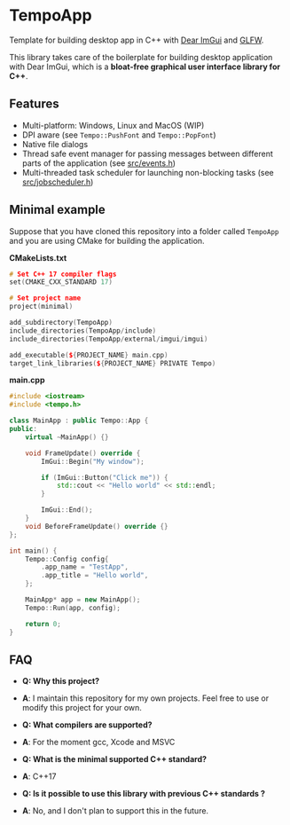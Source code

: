 # TempoApp
Template for building desktop app in C++ with [Dear ImGui](https://github.com/ocornut/imgui) and [GLFW](https://github.com/glfw/glfw).

This library takes care of the boilerplate for building desktop application with Dear ImGui, which is a **bloat-free graphical user interface library for C++**.

## Features
- Multi-platform: Windows, Linux and MacOS (WIP)
- DPI aware (see `Tempo::PushFont` and `Tempo::PopFont`)
- Native file dialogs
- Thread safe event manager for passing messages between different parts of the application (see [src/events.h](src/events.h))
- Multi-threaded task scheduler for launching non-blocking tasks (see [src/jobscheduler.h](src/jobscheduler.h))


## Minimal example
Suppose that you have cloned this repository into a folder called `TempoApp` and you are using CMake for building the application.

**CMakeLists.txt**
```C++
# Set C++ 17 compiler flags
set(CMAKE_CXX_STANDARD 17)

# Set project name
project(minimal)

add_subdirectory(TempoApp)
include_directories(TempoApp/include)
include_directories(TempoApp/external/imgui/imgui)

add_executable(${PROJECT_NAME} main.cpp)
target_link_libraries(${PROJECT_NAME} PRIVATE Tempo)
```

**main.cpp**
```C++
#include <iostream>
#include <tempo.h>

class MainApp : public Tempo::App {
public:
    virtual ~MainApp() {}

    void FrameUpdate() override {
        ImGui::Begin("My window");

        if (ImGui::Button("Click me")) {
            std::cout << "Hello world" << std::endl;
        }

        ImGui::End();
    }
    void BeforeFrameUpdate() override {}
};

int main() {
    Tempo::Config config{
        .app_name = "TestApp",
        .app_title = "Hello world",
    };

    MainApp* app = new MainApp();
    Tempo::Run(app, config);

    return 0;
}
```

## FAQ

- **Q: Why this project?**
- **A**: I maintain this repository for my own projects. Feel free to use or modify this project for your own.

- **Q: What compilers are supported?**
- **A**: For the moment gcc, Xcode and MSVC

- **Q: What is the minimal supported C++ standard?**
- **A**: C++17

- **Q: Is it possible to use this library with previous C++ standards ?**
- **A**: No, and I don't plan to support this in the future. 